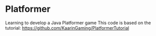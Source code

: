# Platformer
Learning to develop a Java Platformer game
This code is based on the tutorial: https://github.com/KaarinGaming/PlatformerTutorial
